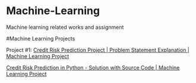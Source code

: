 # Machine-Learning
Machine learning related works and assignment


#Machine Learning Projects

Project #1:
[Credit Risk Prediction Project | Problem Statement Explanation | Machine Learning Project](https://www.youtube.com/watch?v=DoEnFkZ-_44&list=PLg8h8Ej1e8l3LCo3YGlNT1bGmftRziRDT)

[Credit Risk Prediction in Python - Solution with Source Code | Machine Learning Project](https://www.youtube.com/watch?v=Y7C5ThPONCw&list=PLg8h8Ej1e8l3LCo3YGlNT1bGmftRziRDT&index=2)

